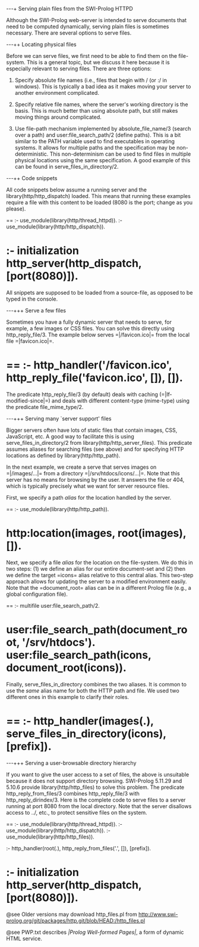 ---+ Serving plain files from the SWI-Prolog HTTPD

Although the SWI-Prolog web-server is intended   to serve documents that
need to be computed  dynamically,  serving   plain  files  is  sometimes
necessary. There are several options to serve files.


---++ Locating physical files

Before we can serve files, we first need to  be able to find them on the
file-system.  This is a general topic, but we discuss it here because it
is especially relevant to serving files.  There are three options:

  1. Specify absolute file names (i.e., files that begin with / (or
  <drive>:/ in windows).  This is typically a bad idea as it makes
  moving your server to another environment complicated.

  2. Specify relative file names, where the server's working directory
  is the basis.  This is much better than using absolute path, but still
  makes moving things around complicated.

  3. Use file-path mechanism implemented by absolute_file_name/3
  (search over a path) and user:file_search_path/2 (define paths). This
  is a bit similar to the PATH variable used to find executables in
  operating systems.  It allows for multiple paths and the specification
  may be non-deterministic. This non-determinism can be used to find
  files in multiple physical locations using the same specification.
  A good example of this can be found in serve_files_in_directory/2.

---++ Code snippets

All  code  snippets   below   assume   a    running   server   and   the
library(http/http_dispatch)  loaded.  This  means   that  running  these
examples require a file with this  content   to  be  loaded (8080 is the
port; change as you please).

  ==
  :- use_module(library(http/thread_httpd)).
  :- use_module(library(http/http_dispatch)).

  :- initialization
        http_server(http_dispatch, [port(8080)]).
  ==

All snippets are supposed to be loaded from a source-file, as opposed to
be typed in the console.


---+++ Serve a few files

Sometimes you have a fully  dynamic  server   that  needs  to serve, for
example, a few images or CSS files.   You  can solve this directly using
http_reply_file/3. The example below serves   =|/favicon.ico|=  from the
local file =|favicon.ico|=.

  ==
  :- http_handler('/favicon.ico', http_reply_file('favicon.ico', []), []).
  ==

The  predicate  http_reply_file/3  (by  default)    deals  with  caching
(=|If-modified-since|=)   and   deals   with    different   content-type
(mime-type) using the predicate file_mime_type/2.


---+++ Serving many `server support' files

Bigger servers often have lots of static files that contain images, CSS,
JavaScript,  etc.  A   good   way   to    facilitate   this   is   using
serve_files_in_directory/2  from  library(http/http_server_files).  This
predicate assumes aliases for  searching  files   (see  above)  and  for
specifying HTTP locations as defined by library(http/http_path).

In  the  next  example,  we  create  a   serve  that  serves  images  on
=|/images/...|= from a directory   =|/srv/htdocs/icons/...|=.  Note that
this server has no means for browsing by   the user. It answers the file
or 404, which is typically precisely what   we  want for server resource
files.

First, we specify a path _alias_ for the location handled by the server.

  ==
  :- use_module(library(http/http_path)).

  http:location(images,	root(images), []).
  ==

Next, we specify a file _alias_ for  the location on the file-system. We
do this in two steps: (1) we define an alias for our entire document-set
and (2) then we define  the  target   =icons=  alias  relative  to this
central alias. This two-step approach allows  for updating the server to
a modified environment easily. Note that   the =document_root= alias can
be in a different Prolog file (e.g., a global configuration file).

  ==
  :- multifile user:file_search_path/2.

  user:file_search_path(document_root,	'/srv/htdocs').
  user:file_search_path(icons,		document_root(icons)).
  ==

Finally, serve_files_in_directory combines the two aliases. It is common
to use the _same_ alias name for both   the  HTTP path and file. We used
two different ones in this example to clarify their roles.

  ==
  :- http_handler(images(.), serve_files_in_directory(icons), [prefix]).
  ==

---+++ Serving a user-browsable directory hierarchy

If you want to give the user access  to   a  set  of files, the above is
unsuitable because it does not   support  directory browsing. SWI-Prolog
5.11.29  and  5.10.6  provide  library(http/http_files)  to  solve  this
problem.     The     predicate      http_reply_from_files/3     combines
http_reply_file/3 with http_reply_dirindex/3. Here is  the complete code
to serve files  to  a  server  running   at  port  8080  from  the local
directory. Note that the  server  disallows   access  to  ../,  etc., to
protect sensitive files on the system.

  ==
  :- use_module(library(http/thread_httpd)).
  :- use_module(library(http/http_dispatch)).
  :- use_module(library(http/http_files)).

  :- http_handler(root(.), http_reply_from_files('.', []), [prefix]).

  :- initialization
	  http_server(http_dispatch, [port(8080)]).
  ==

@see	Older versions may download http_files.pl from
	http://www.swi-prolog.org/git/packages/http.git/blob/HEAD:/http_files.pl

@see	PWP.txt describes _|Prolog Well-formed Pages|_, a form of dynamic
	HTML service.
